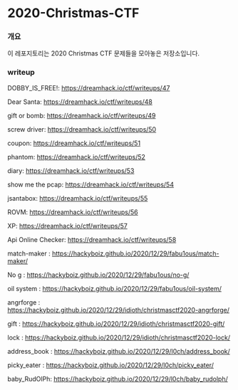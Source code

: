 # 2020-Christmas-CTF

### 개요

이 레포지토리는 2020 Christmas CTF 문제들을 모아놓은 저장소입니다.



### writeup

DOBBY_IS_FREE!: https://dreamhack.io/ctf/writeups/47 

Dear Santa: https://dreamhack.io/ctf/writeups/48 

gift or bomb: https://dreamhack.io/ctf/writeups/49 

screw driver: https://dreamhack.io/ctf/writeups/50 

coupon: https://dreamhack.io/ctf/writeups/51 

phantom: https://dreamhack.io/ctf/writeups/52

diary: https://dreamhack.io/ctf/writeups/53 

show me the pcap: https://dreamhack.io/ctf/writeups/54 

jsantabox: https://dreamhack.io/ctf/writeups/55 

ROVM: https://dreamhack.io/ctf/writeups/56 

XP: https://dreamhack.io/ctf/writeups/57 

Api Online Checker: https://dreamhack.io/ctf/writeups/58


match-maker : https://hackyboiz.github.io/2020/12/29/fabu1ous/match-maker/

No g : https://hackyboiz.github.io/2020/12/29/fabu1ous/no-g/

oil system : https://hackyboiz.github.io/2020/12/29/fabu1ous/oil-system/

angrforge : https://hackyboiz.github.io/2020/12/29/idioth/christmasctf2020-angrforge/

gift : https://hackyboiz.github.io/2020/12/29/idioth/christmasctf2020-gift/

lock : https://hackyboiz.github.io/2020/12/29/idioth/christmasctf2020-lock/

address_book : https://hackyboiz.github.io/2020/12/29/l0ch/address_book/

picky_eater : https://hackyboiz.github.io/2020/12/29/l0ch/picky_eater/

baby_RudOlPh: https://hackyboiz.github.io/2020/12/29/l0ch/baby_rudolph/


